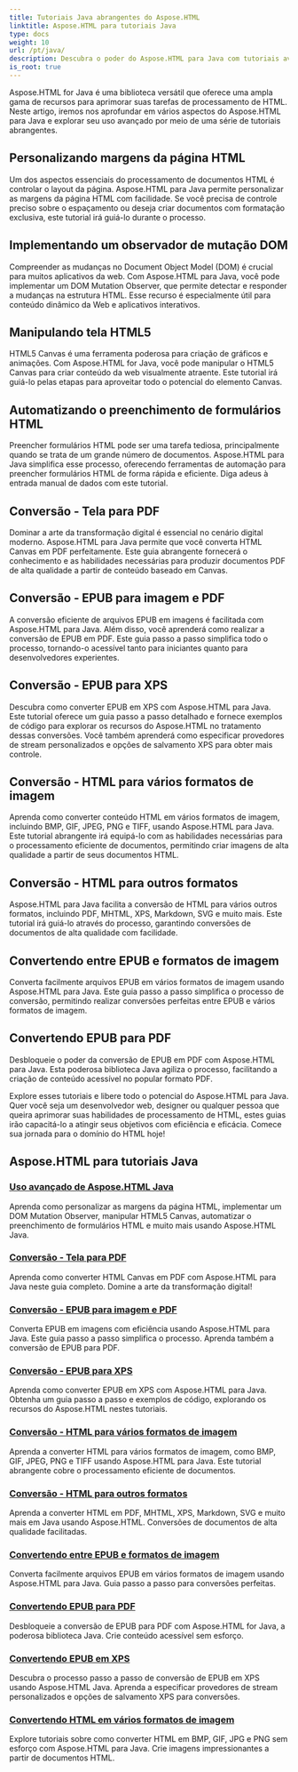 ```yaml
---
title: Tutoriais Java abrangentes do Aspose.HTML
linktitle: Aspose.HTML para tutoriais Java
type: docs
weight: 10
url: /pt/java/
description: Descubra o poder do Aspose.HTML para Java com tutoriais avançados. Aprenda a manipular páginas HTML, converter EPUB em vários formatos e personalizar o HTML Canvas como um profissional.
is_root: true
---
```

Aspose.HTML for Java é uma biblioteca versátil que oferece uma ampla gama de recursos para aprimorar suas tarefas de processamento de HTML. Neste artigo, iremos nos aprofundar em vários aspectos do Aspose.HTML para Java e explorar seu uso avançado por meio de uma série de tutoriais abrangentes.

## Personalizando margens da página HTML
Um dos aspectos essenciais do processamento de documentos HTML é controlar o layout da página. Aspose.HTML para Java permite personalizar as margens da página HTML com facilidade. Se você precisa de controle preciso sobre o espaçamento ou deseja criar documentos com formatação exclusiva, este tutorial irá guiá-lo durante o processo.

## Implementando um observador de mutação DOM
Compreender as mudanças no Document Object Model (DOM) é crucial para muitos aplicativos da web. Com Aspose.HTML para Java, você pode implementar um DOM Mutation Observer, que permite detectar e responder a mudanças na estrutura HTML. Esse recurso é especialmente útil para conteúdo dinâmico da Web e aplicativos interativos.

## Manipulando tela HTML5
HTML5 Canvas é uma ferramenta poderosa para criação de gráficos e animações. Com Aspose.HTML for Java, você pode manipular o HTML5 Canvas para criar conteúdo da web visualmente atraente. Este tutorial irá guiá-lo pelas etapas para aproveitar todo o potencial do elemento Canvas.

## Automatizando o preenchimento de formulários HTML
Preencher formulários HTML pode ser uma tarefa tediosa, principalmente quando se trata de um grande número de documentos. Aspose.HTML para Java simplifica esse processo, oferecendo ferramentas de automação para preencher formulários HTML de forma rápida e eficiente. Diga adeus à entrada manual de dados com este tutorial.

## Conversão - Tela para PDF
Dominar a arte da transformação digital é essencial no cenário digital moderno. Aspose.HTML para Java permite que você converta HTML Canvas em PDF perfeitamente. Este guia abrangente fornecerá o conhecimento e as habilidades necessárias para produzir documentos PDF de alta qualidade a partir de conteúdo baseado em Canvas.

## Conversão - EPUB para imagem e PDF
A conversão eficiente de arquivos EPUB em imagens é facilitada com Aspose.HTML para Java. Além disso, você aprenderá como realizar a conversão de EPUB em PDF. Este guia passo a passo simplifica todo o processo, tornando-o acessível tanto para iniciantes quanto para desenvolvedores experientes.

## Conversão - EPUB para XPS
Descubra como converter EPUB em XPS com Aspose.HTML para Java. Este tutorial oferece um guia passo a passo detalhado e fornece exemplos de código para explorar os recursos do Aspose.HTML no tratamento dessas conversões. Você também aprenderá como especificar provedores de stream personalizados e opções de salvamento XPS para obter mais controle.

## Conversão - HTML para vários formatos de imagem
Aprenda como converter conteúdo HTML em vários formatos de imagem, incluindo BMP, GIF, JPEG, PNG e TIFF, usando Aspose.HTML para Java. Este tutorial abrangente irá equipá-lo com as habilidades necessárias para o processamento eficiente de documentos, permitindo criar imagens de alta qualidade a partir de seus documentos HTML.

## Conversão - HTML para outros formatos
Aspose.HTML para Java facilita a conversão de HTML para vários outros formatos, incluindo PDF, MHTML, XPS, Markdown, SVG e muito mais. Este tutorial irá guiá-lo através do processo, garantindo conversões de documentos de alta qualidade com facilidade.

## Convertendo entre EPUB e formatos de imagem
Converta facilmente arquivos EPUB em vários formatos de imagem usando Aspose.HTML para Java. Este guia passo a passo simplifica o processo de conversão, permitindo realizar conversões perfeitas entre EPUB e vários formatos de imagem.

## Convertendo EPUB para PDF
Desbloqueie o poder da conversão de EPUB em PDF com Aspose.HTML para Java. Esta poderosa biblioteca Java agiliza o processo, facilitando a criação de conteúdo acessível no popular formato PDF.

Explore esses tutoriais e libere todo o potencial do Aspose.HTML para Java. Quer você seja um desenvolvedor web, designer ou qualquer pessoa que queira aprimorar suas habilidades de processamento de HTML, estes guias irão capacitá-lo a atingir seus objetivos com eficiência e eficácia. Comece sua jornada para o domínio do HTML hoje!

## Aspose.HTML para tutoriais Java
### [Uso avançado de Aspose.HTML Java](./advanced-usage/)
Aprenda como personalizar as margens da página HTML, implementar um DOM Mutation Observer, manipular HTML5 Canvas, automatizar o preenchimento de formulários HTML e muito mais usando Aspose.HTML Java.
### [Conversão - Tela para PDF](./conversion-canvas-to-pdf/)
Aprenda como converter HTML Canvas em PDF com Aspose.HTML para Java neste guia completo. Domine a arte da transformação digital!
### [Conversão - EPUB para imagem e PDF](./conversion-epub-to-image-and-pdf/)
Converta EPUB em imagens com eficiência usando Aspose.HTML para Java. Este guia passo a passo simplifica o processo. Aprenda também a conversão de EPUB para PDF.
### [Conversão - EPUB para XPS](./conversion-epub-to-xps/)
Aprenda como converter EPUB em XPS com Aspose.HTML para Java. Obtenha um guia passo a passo e exemplos de código, explorando os recursos do Aspose.HTML nestes tutoriais.
### [Conversão - HTML para vários formatos de imagem](./conversion-html-to-various-image-formats/)
Aprenda a converter HTML para vários formatos de imagem, como BMP, GIF, JPEG, PNG e TIFF usando Aspose.HTML para Java. Este tutorial abrangente cobre o processamento eficiente de documentos.
### [Conversão - HTML para outros formatos](./conversion-html-to-other-formats/)
Aprenda a converter HTML em PDF, MHTML, XPS, Markdown, SVG e muito mais em Java usando Aspose.HTML. Conversões de documentos de alta qualidade facilitadas.
### [Convertendo entre EPUB e formatos de imagem](./converting-between-epub-and-image-formats/)
Converta facilmente arquivos EPUB em vários formatos de imagem usando Aspose.HTML para Java. Guia passo a passo para conversões perfeitas.
### [Convertendo EPUB para PDF](./converting-epub-to-pdf/)
Desbloqueie a conversão de EPUB para PDF com Aspose.HTML for Java, a poderosa biblioteca Java. Crie conteúdo acessível sem esforço.
### [Convertendo EPUB em XPS](./converting-epub-to-xps/)
Descubra o processo passo a passo de conversão de EPUB em XPS usando Aspose.HTML Java. Aprenda a especificar provedores de stream personalizados e opções de salvamento XPS para conversões.
### [Convertendo HTML em vários formatos de imagem](./converting-html-to-various-image-formats/)
Explore tutoriais sobre como converter HTML em BMP, GIF, JPG e PNG sem esforço com Aspose.HTML para Java. Crie imagens impressionantes a partir de documentos HTML.
